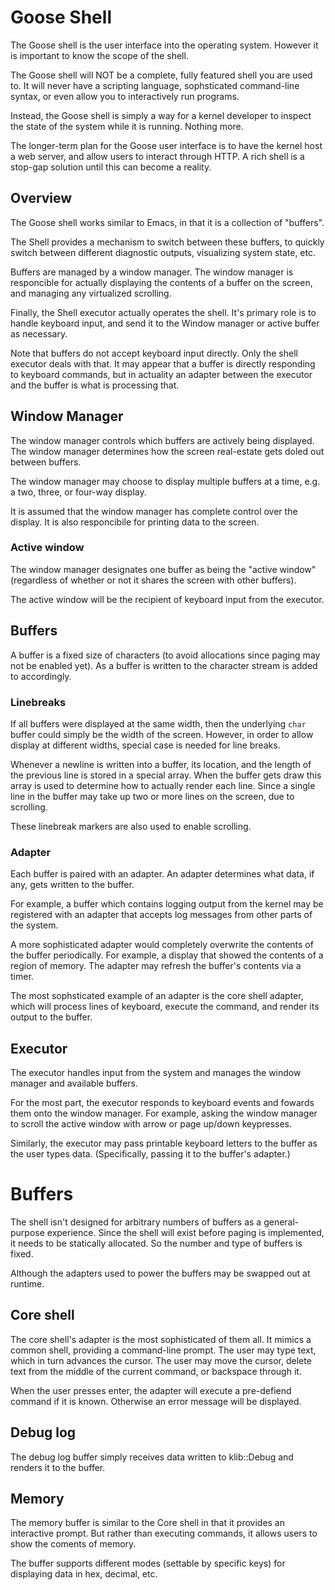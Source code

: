 # Goose Shell #

The Goose shell is the user interface into the operating system. However it is
important to know the scope of the shell.

The Goose shell will NOT be a complete, fully featured shell you are used to.
It will never have a scripting language, sophsticated command-line syntax, or
even allow you to interactively run programs.

Instead, the Goose shell is simply a way for a kernel developer to inspect the
state of the system while it is running. Nothing more.

The longer-term plan for the Goose user interface is to have the kernel host
a web server, and allow users to interact through HTTP. A rich shell is a
stop-gap solution until this can become a reality.

## Overview ##

The Goose shell works similar to Emacs, in that it is a collection of "buffers".

The Shell provides a mechanism to switch between these buffers, to quickly
switch between different diagnostic outputs, visualizing system state, etc.

Buffers are managed by a window manager. The window manager is responcible
for actually displaying the contents of a buffer on the screen, and managing
any virtualized scrolling.

Finally, the Shell executor actually operates the shell. It's primary role
is to handle keyboard input, and send it to the Window manager or active
buffer as necessary.

Note that buffers do not accept keyboard input directly. Only the shell
executor deals with that. It may appear that a buffer is directly responding
to keyboard commands, but in actuality an adapter between the executor
and the buffer is what is processing that.

## Window Manager ##

The window manager controls which buffers are actively being displayed. The
window manager determines how the screen real-estate gets doled out between
buffers.

The window manager may choose to display multiple buffers at a time, e.g. a
two, three, or four-way display.

It is assumed that the window manager has complete control over the display.
It is also responcibile for printing data to the screen.

### Active window ###

The window manager designates one buffer as being the "active window"
(regardless of whether or not it shares the screen with other buffers).

The active window will be the recipient of keyboard input from the executor.

## Buffers ##

A buffer is a fixed size of characters (to avoid allocations since paging
may not be enabled yet). As a buffer is written to the character stream is
added to accordingly.

### Linebreaks ###

If all buffers were displayed at the same width, then the underlying `char`
buffer could simply be the width of the screen. However, in order to
allow display at different widths, special case is needed for line breaks.

Whenever a newline is written into a buffer, its location, and the length of
the previous line is stored in a special array. When the buffer gets draw
this array is used to determine how to actually render each line. Since
a single line in the buffer may take up two or more lines on the screen, due
to scrolling.

These linebreak markers are also used to enable scrolling.

### Adapter ###

Each buffer is paired with an adapter. An adapter determines what data, if
any, gets written to the buffer.

For example, a buffer which contains logging output from the kernel may be
registered with an adapter that accepts log messages from other parts of the
system.

A more sophisticated adapter would completely overwrite the contents of the
buffer periodically. For example, a display that showed the contents of a
region of memory. The adapter may refresh the buffer's contents via a timer.

The most sophsticated example of an adapter is the core shell adapter, which
will process lines of keyboard, execute the command, and render its output
to the buffer.

## Executor #

The executor handles input from the system and manages the window manager and
available buffers.

For the most part, the executor responds to keyboard events and fowards them
onto the window manager. For example, asking the window manager to scroll
the active window with arrow or page up/down keypresses.

Similarly, the executor may pass printable keyboard letters to the buffer
as the user types data. (Specifically, passing it to the buffer's adapter.)

# Buffers #

The shell isn't designed for arbitrary numbers of buffers as a general-purpose
experience. Since the shell will exist before paging is implemented, it needs
to be statically allocated. So the number and type of buffers is fixed.

Although the adapters used to power the buffers may be swapped out at runtime.

## Core shell ##

The core shell's adapter is the most sophisticated of them all. It mimics a
common shell, providing a command-line prompt. The user may type text, which
in turn advances the cursor. The user may move the cursor, delete text from
the middle of the current command, or backspace through it.

When the user presses enter, the adapter will execute a pre-defiend command
if it is known. Otherwise an error message will be displayed.

## Debug log ##

The debug log buffer simply receives data written to klib::Debug and renders
it to the buffer.

## Memory ##

The memory buffer is similar to the Core shell in that it provides an
interactive prompt. But rather than executing commands, it allows users to
show the coments of memory.

The buffer supports different modes (settable by specific keys) for displaying
data in hex, decimal, etc.

